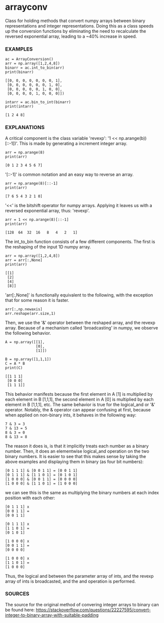 # arrayconv

Class for holding methods that convert numpy arrays between binary representations and integer representations.
Doing this as a class speeds up the conversion functions by eliminating the need to recalculate the reversed exponential array, 
leading to a ~40% increase in speed.

### EXAMPLES
```
ac = ArrayConversion()
arr = np.array([1,2,4,8])
binarr = ac.int_to_bin(arr)
print(binarr)

[[0, 0, 0, 0, 0, 0, 0, 1],
 [0, 0, 0, 0, 0, 0, 1, 0],
 [0, 0, 0, 0, 0, 1, 0, 0],
 [0, 0, 0, 0, 1, 0, 0, 0]])   

intarr = ac.bin_to_int(binarr)
print(intarr)

[1 2 4 8]
```

### EXPLANATIONS
A critical component is the class variable 'revexp': '1 << np.arange(b))[::-1])'.
This is made by generating a increment integer array.
```
arr = np.arange(8)
print(arr)

[0 1 2 3 4 5 6 7]
```
'[::-1]' is common notation and an easy way to reverse an array.
```
arr = np.arange(8)[::-1]
print(arr)

[7 6 5 4 3 2 1 0]
```
'<<' is the bitshift operator for numpy arrays. Applying it leaves us with a reversed exponential array, thus: 'revexp'.
```
arr = 1 << np.arange(8)[::-1]
print(arr)

[128  64  32  16   8   4   2   1]
```


The int_to_bin function consists of a few different components. The first is the reshaping of the input 1D numpy array.
```
arr = np.array([1,2,4,8])
arr = arr[:,None]
print(arr)

[[1]
 [2]
 [4]
 [8]]

```

'arr[:,None]' is functionally equivalent to the following, with the exception that for some reason it is faster.
```
arr[:,np.newaxis]
arr.reshape(arr.size,1)
```

Then, we use the '&' operator between the reshaped array, and the revexp array. Because of a mechanism called 'broadcasting' in numpy,
we observe the following behavior.
```
A = np.array([[1],
              [0],
              [1]])

B = np.array([1,1,1])
C = A * B
print(C)

[[1 1 1]
 [0 0 0]
 [1 1 1]]
```

This behavior manifests because the first element in A [1] is multiplied by each element in B [1,1,1], 
the second element in A [0] is multiplied by each element in B [1,1,1], etc.
The same behavior is true for the logical_and or '&' operator. Notably, the & operator can appear confusing
at first, because when applied on non-binary ints, it behaves in the following way:
```
7 & 3 = 3
7 & 13 = 5
8 & 3 = 0
8 & 13 = 8
```
The reason it does is, is that it implicitly treats each number as a binary number. Then, it does an elementwise logical_and
operation on the two binary numbers. It is easier to see that this makes sense by taking the above examples and
displaying them in binary (as four bit numbers):
```
[0 1 1 1] & [0 0 1 1] = [0 0 1 1]
[0 1 1 1] & [1 1 0 1] = [0 1 0 1]
[1 0 0 0] & [0 0 1 1] = [0 0 0 0]
[1 0 0 0] & [1 1 0 1] = [1 0 0 0]
```
we can see this is the same as multiplying the binary numbers at each index position with each other:
```
[0 1 1 1] x
[0 0 1 1] =
[0 0 1 1]

[0 1 1 1] x
[1 1 0 1] =
[0 1 0 1]

[1 0 0 0] x
[0 0 1 1] =
[0 0 0 0]

[1 0 0 0] x
[1 1 0 1] =
[1 0 0 0]
```

Thus, the logical and between the parameter array of ints, and the revexp array of ints is broadcasted, and the and operation is performed.

### SOURCES
The source for the original method of convering integer arrays to binary can be found here:
https://stackoverflow.com/questions/22227595/convert-integer-to-binary-array-with-suitable-padding